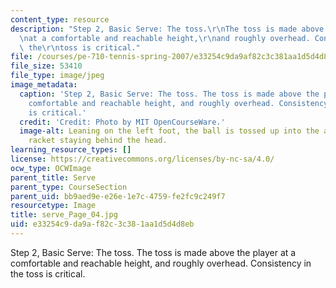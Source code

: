 ```yaml
---
content_type: resource
description: "Step 2, Basic Serve: The toss.\r\nThe toss is made above the player\r\
  \nat a comfortable and reachable height,\r\nand roughly overhead. Consistency in\
  \ the\r\ntoss is critical."
file: /courses/pe-710-tennis-spring-2007/e33254c9da9af82c3c381aa1d5d4d8eb_serve_Page_04.jpg
file_size: 53410
file_type: image/jpeg
image_metadata:
  caption: 'Step 2, Basic Serve: The toss. The toss is made above the player at a
    comfortable and reachable height, and roughly overhead. Consistency in the toss
    is critical.'
  credit: 'Credit: Photo by MIT OpenCourseWare.'
  image-alt: Leaning on the left foot, the ball is tossed up into the air, with the
    racket staying behind the head.
learning_resource_types: []
license: https://creativecommons.org/licenses/by-nc-sa/4.0/
ocw_type: OCWImage
parent_title: Serve
parent_type: CourseSection
parent_uid: bb9aed9e-e26e-1e7c-4759-fe2fc9c249f7
resourcetype: Image
title: serve_Page_04.jpg
uid: e33254c9-da9a-f82c-3c38-1aa1d5d4d8eb
---
```

Step 2, Basic Serve: The toss.
The toss is made above the player
at a comfortable and reachable height,
and roughly overhead. Consistency in the
toss is critical.